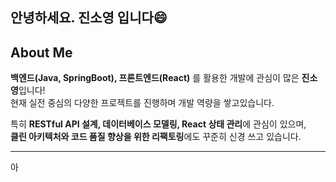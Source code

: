 ## 안녕하세요. 진소영 입니다😄    

   ##  About Me   
   **백엔드(Java, SpringBoot), 프론트엔드(React)** 를 활용한 개발에 관심이 많은 **진소영**입니다!   
   현재 실전 중심의 다양한 프로젝트를 진행하며 개발 역량을 쌓고있습니다.   

   특히 **RESTful API 설계, 데이터베이스 모델링, React 상태 관리**에 관심이 있으며,  
      **클린 아키텍처와 코드 품질 향상을 위한 리팩토링**에도 꾸준히 신경 쓰고 있습니다.   


   ---

   아
   
   
   
<!--
**soyoungJin44/soyoungJin44** is a ✨ _special_ ✨ repository because its `README.md` (this file) appears on your GitHub profile.

Here are some ideas to get you started:

- 🔭 I’m currently working on ...
- 🌱 I’m currently learning ...
- 👯 I’m looking to collaborate on ...
- 🤔 I’m looking for help with ...
- 💬 Ask me about ...
- 📫 How to reach me: ...
- 😄 Pronouns: ...
- ⚡ Fun fact: ...
-->
